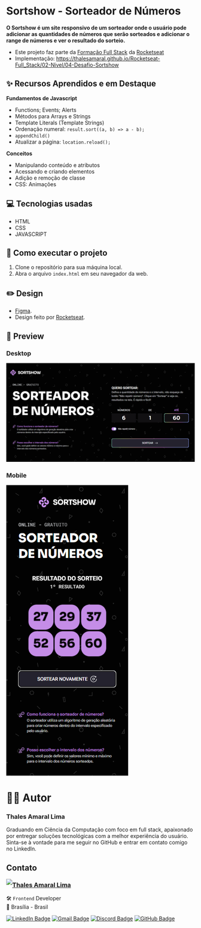 # Sortshow - Sorteador de Números

**O Sortshow é um site responsivo de um sorteador onde o usuário pode adicionar as quantidades de números que serão sorteados e adicionar o range de números e ver o resultado do sorteio.**

- Este projeto faz parte da [Formação Full Stack](https://github.com/thalesamaral/Rocketseat-Full_Stack/tree/main) da [Rocketseat](https://www.rocketseat.com.br/)
- Implementação: https://thalesamaral.github.io/Rocketseat-Full_Stack/02-Nivel/04-Desafio-Sortshow

## ✨ Recursos Aprendidos e em Destaque

**Fundamentos de Javascript**
- Functions; Events; Alerts
- Métodos para Arrays e Strings
- Template Literals (Template Strings)
- Ordenação numeral: `result.sort((a, b) => a - b);`
- `appendChild()`
- Atualizar a página: `location.reload();`

**Conceitos**
- Manipulando conteúdo e atributos
- Acessando e criando elementos
- Adição e remoção de classe
- CSS: Animações

## 💻 Tecnologias usadas

- HTML
- CSS
- JAVASCRIPT

## 📝 Como executar o projeto

1. Clone o repositório para sua máquina local.
2. Abra o arquivo `index.html` em seu navegador da web.

## ✏️ Design

- [Figma](https://www.figma.com/community/file/1397279380752780744).
- Design feito por [Rocketseat](https://www.rocketseat.com.br/).

## 👀 Preview

### Desktop

![Prévia de Sortshow - Sorteador de Números](assets/readme/Preview-Sortshow.png)

### Mobile

![Prévia de Sortshow - Sorteador de Números](assets/readme/Preview-Sortshow-mobile.png)

# 👨‍💻 Autor

### Thales Amaral Lima
Graduando em Ciência da Computação com foco em full stack, apaixonado por entregar soluções tecnológicas com a melhor experiência do usuário.
Sinta-se à vontade para me seguir no GitHub e entrar em contato comigo no LinkedIn.

## Contato

<img align="left" src="https://www.github.com/thalesamaral.png?size=150">

### [**Thales Amaral Lima**](https://github.com/thalesamaral)

🛠 `Frontend` Developer <br>
📍 Brasília - Brasil

<a href="https://www.linkedin.com/in/thales-amaral-lima"><img src="https://img.shields.io/badge/LinkedIn-0077B5?style=flat&logo=linkedin&logoColor=white" alt="LinkedIn Badge" height="25"></a>&nbsp;<a href="mailto:thaleslima225@gmail.com"><img src="https://img.shields.io/badge/Gmail-D14836?style=flat&logo=gmail&logoColor=white" alt="Gmail Badge" height="25"></a>&nbsp;<a href="#"><img src="https://img.shields.io/badge/Discord-%237289DA.svg?logo=discord&logoColor=white" title="Thales Amaral#0416" alt="Discord Badge" height="25"></a>&nbsp;<a href="https://www.github.com/thalesamaral"><img src="https://img.shields.io/badge/GitHub-100000?style=flat&logo=github&logoColor=white" alt="GitHub Badge" height="25"></a>&nbsp;<br clear="left"/>
